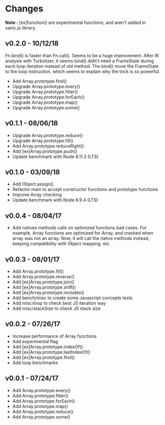 # Changes

**Note :** [ex]function() are experimental functions, and aren't added in sanic.js library.

## v0.2.0 - 10/12/18

Fn.bind() is faster than Fn.call(). Seems to be a huge improvement.
After IR analysis with Turbolizer, it seems bind() didn't need a FrameState during each loop iteration instead of old method. The bind() move the FrameState to the loop instruction, which seems to explain why the trick is so powerful.

 - Add Array.prototype.find()
 - Upgrade Array.prototype.every()
 - Upgrade Array.prototype.filter()
 - Upgrade Array.prototype.forEach()
 - Upgrade Array.prototype.map()
 - Upgrade Array.prototype.some()

## v0.1.1 - 08/06/18

 - Upgrade Array.prototype.reduce()
 - Upgrade Array.prototype.fill()
 - Add Array.prototype.reduceRight()
 - Add [ex]Array.prototype.push()
 - Update benchmark with Node 8.11.3 (LTS)


## v0.1.0 - 03/09/18

 - Add Object.assign()
 - Refactor main to accept constructor functions and prototype functions
 - Improve Array checking
 - Update benchmark with Node 8.9.4 (LTS)

## v0.0.4 - 08/04/17

 - Add natives methods calls on optimized functions bad cases.
For example, Array functions are optimized for Array, and crashed when array was not an array. Now, it will call the native methods instead, keeping compatibility with Object mapping, etc.

## v0.0.3 - 08/01/17

- Add Array.prototype.fill()
- Add Array.prototype.reverse()
- Add [ex]Array.prototype.join()
- Add [ex]Array.prototype.shift()
- Add [ex]Array.prototype.includes()
- Add bench/misc to create some Javascript concepts tests
- Add misc/loop to check best JS iteration way
- Add misc/stackSize to check JS stack size

## v0.0.2 - 07/26/17

- Increase performance of Array functions
- Add experimental flag 
- Add [ex]Array.prototype.indexOf()
- Add [ex]Array.prototype.lastIndexOf()
- Add [ex]Array.prototype.find()
- Add loop benchmarks

## v0.0.1 - 07/24/17

- Add Array.prototype.every()
- Add Array.prototype.filter()
- Add Array.prototype.forEach()
- Add Array.prototype.map()
- Add Array.prototype.reduce()
- Add Array.prototype.some()